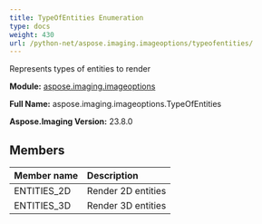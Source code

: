 ```yaml
---
title: TypeOfEntities Enumeration
type: docs
weight: 430
url: /python-net/aspose.imaging.imageoptions/typeofentities/
---
```


Represents types of entities to render

**Module:** [aspose.imaging.imageoptions](/imaging/python-net/aspose.imaging.imageoptions/)

**Full Name:** aspose.imaging.imageoptions.TypeOfEntities

**Aspose.Imaging Version:** 23.8.0

## **Members**
| **Member name** | **Description** |
| :- | :- |
| ENTITIES_2D | Render 2D entities |
| ENTITIES_3D | Render 3D entities |
